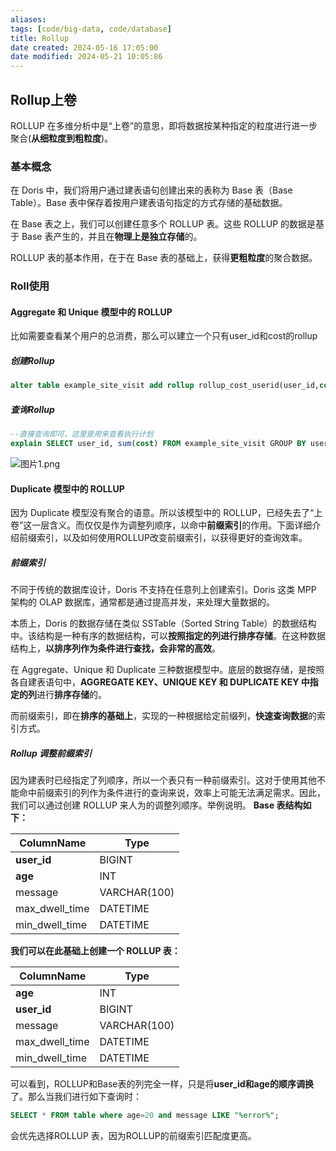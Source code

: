 ```yaml
---
aliases: 
tags: [code/big-data, code/database]
title: Rollup
date created: 2024-05-16 17:05:00
date modified: 2024-05-21 10:05:86
---
```

## Rollup上卷
ROLLUP 在多维分析中是“上卷”的意思，即将数据按某种指定的粒度进行进一步聚合(**从细粒度到粗粒度**)。

### 基本概念
在 Doris 中，我们将用户通过建表语句创建出来的表称为 Base 表（Base Table）。Base 表中保存着按用户建表语句指定的方式存储的基础数据。

在 Base 表之上，我们可以创建任意多个 ROLLUP 表。这些 ROLLUP 的数据是基于 Base 表产生的，并且在**物理上是独立存储**的。

ROLLUP 表的基本作用，在于在 Base 表的基础上，获得**更粗粒度**的聚合数据。

### Roll使用
#### Aggregate 和 Unique 模型中的 ROLLUP
比如需要查看某个用户的总消费，那么可以建立一个只有user_id和cost的rollup
##### 创建Rollup
```sql
alter table example_site_visit add rollup rollup_cost_userid(user_id,cost);
```
##### 查询Rollup
```sql
--直接查询即可，这里是用来查看执行计划
explain SELECT user_id, sum(cost) FROM example_site_visit GROUP BY user_id;
```
![图片1.png](https://typora-tes.oss-cn-shanghai.aliyuncs.com/picgo/%E5%9B%BE%E7%89%871.png)

#### Duplicate 模型中的 ROLLUP
因为 Duplicate 模型没有聚合的语意。所以该模型中的 ROLLUP，已经失去了“上卷”这一层含义。而仅仅是作为调整列顺序，以命中**前缀索引**的作用。下面详细介绍前缀索引，以及如何使用ROLLUP改变前缀索引，以获得更好的查询效率。

##### 前缀索引
不同于传统的数据库设计，Doris 不支持在任意列上创建索引。Doris 这类 MPP 架构的 OLAP 数据库，通常都是通过提高并发，来处理大量数据的。

本质上，Doris 的数据存储在类似 SSTable（Sorted String Table）的数据结构中。该结构是一种有序的数据结构，可以**按照指定的列进行排序存储**。在这种数据结构上，**以排序列作为条件进行查找，会非常的高效**。

在 Aggregate、Unique 和 Duplicate 三种数据模型中。底层的数据存储，是按照各自建表语句中，**AGGREGATE KEY、UNIQUE KEY 和 DUPLICATE KEY 中指定的列**进行**排序存储**的。

而前缀索引，即在**排序的基础上**，实现的一种根据给定前缀列，**快速查询数据**的索引方式。
##### Rollup 调整前缀索引
因为建表时已经指定了列顺序，所以一个表只有一种前缀索引。这对于使用其他不能命中前缀索引的列作为条件进行的查询来说，效率上可能无法满足需求。因此，我们可以通过创建 ROLLUP 来人为的调整列顺序。举例说明。
**Base 表结构如下：**

| ColumnName     | Type         |
| -------------- | ------------ |
| **user_id**    | BIGINT       |
| **age**        | INT          |
| message        | VARCHAR(100) |
| max_dwell_time | DATETIME     |
| min_dwell_time | DATETIME     |

**我们可以在此基础上创建一个 ROLLUP 表：**

| ColumnName     | Type         |
| -------------- | ------------ |
| **age**        | INT          |
| **user_id**    | BIGINT       |
| message        | VARCHAR(100) |
| max_dwell_time | DATETIME     |
| min_dwell_time | DATETIME     |

可以看到，ROLLUP和Base表的列完全一样，只是将**user_id和age的顺序调换**了。那么当我们进行如下查询时：

```sql
SELECT * FROM table where age=20 and message LIKE "%error%";
```

会优先选择ROLLUP 表，因为ROLLUP的前缀索引匹配度更高。